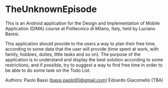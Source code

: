 TheUnknownEpisode
=================

This is an Android application for the Design and Implementation of Mobile Application (DIMA) course
at Politecnico di Milano, Italy, held by Luciano Baresi.

This application should provide to the users a way to plan their free time, according to some data that the user
will provide (time spent at work, with family, hobbies, duties, little tasks and so on).
The purpose of the application is to understand and display the best solution according to some restrictions, and
if possible, try to suggest a way to find free time in order to be able to do some task on the Todo List.

Authors:
Paolo Bassi (bassi.paolo90@gmail.com)
Edoardo Giacomello (TBA)
